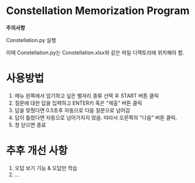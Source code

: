 Constellation Memorization Program
==
**주의사항**

Constellation.py 실행

이때 Constellation.py는 Constellation.xlsx와 같은 파일 디렉토리에 위치해야 함.

사용방법
===
1. 메뉴 왼쪽에서 암기하고 싶은 별자리 종류 선택 후 START 버튼 클릭
2. 질문에 대한 답을 입력하고 ENTER키 혹은 "제출" 버튼 클릭
3. 답을 맞췄다면 0.5초후 자동으로 다음 질문으로 넘어감
4. 답이 틀렸다면 자동으로 넘어가지지 않음. 따라서 오른쪽의 "다음" 버튼 클릭.
5. 창 닫으면 종료 


추후 개선 사항
=== 
1. 오답 보기 기능 & 오답만 학습
2. ...


